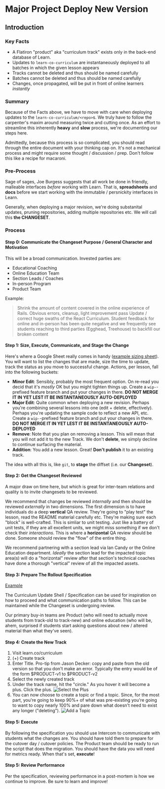 # Major Project Deploy New Version

## Introduction

### Key Facts

* A Flatiron "product" aka "curriculum track" exists only in the back-end
  database of Learn. 
* Updates to `learn-co-curriculum` are instantaneously deployed to all batches
  in which the given lesson appears
* Tracks cannot be deleted and thus should be named carefully
* Batches cannot be deleted and thus should be named carefully
* Changes, once propagated, will be put in front of online learners _instantly_

### Summary

Because of the Facts above, we have to move with care when deploying updates to
the `learn-co-curriculum/<repo>`s. We truly have to follow the carpenter's
maxim around measuring twice and cutting once. As an effort to streamline this
inherently **heavy** and **slow** process, we're documenting our steps here.

Admittedly, because this process is so complicated, you should read through the
entire document with your thinking cap on. It's not a mechanical process and
might require some thought / discussion / prep. Don't follow this like a recipe
for macaroni.

### Pre-Process

Sage of sages, Joe Burgess suggests that all work be done in friendly,
malleable interfaces _before_ working with Learn. That is, **spreadsheets** and
**docs** before we start working with the immutable / persnickity interfaces in
Learn.

Generally, when deploying a major revision, we're doing substanital updates,
pruning repositories, adding multiple repositories etc. We will call this **the
CHANGESET**.

### Process

#### Step 0: Communicate the Changeset Purpose / General Character and Motivation

This will be a broad communication. Invested parties are:

* Educational Coaching
* Online Education Team
* Section Leads / Coaches
* In-person Program
* Product Team

Example:

> Shrink the amount of content covered in the online experience of Rails. Obvious errors, cleanup, light improvement pass
Update / correct huge swaths of the React Curriculum. Student feedback for online and in-person has been quite negative and we frequently see students reaching to third parties (Egghead, Treehouse) to backfill our broken content

#### Step 1: Size, Execute, Communicate, and Stage the Change

Here's where a Google Sheet really comes in handy ([example sizing sheet][example]).
You will want to list the changes that are made, size the time to update, track
the status as you move to successful change. Actions, per lesson, fall into the
following buckets:

* **Minor Edit**: Sensibly, probably the most frequent option. On re-read you
  decid that it's _mostly_ OK but you might tighten things up. Create a
  `wip-`-prefixed feature branch and put your changes in there. **DO NOT MERGE
  IT IN YET LEST IT BE INSTANTANEOUSLY AUTO-DEPLOYED**
* **Major Edit**: Quite common when deploying a new revision. Perhaps you're
  combining several lessons into one (edit + delete, effectively). Perhaps
  you're updating the sample code to reflect a new API, etc.  Create a
  `wip-`-prefixed feature branch and put your changes in there. **DO NOT MERGE
  IT IN YET LEST IT BE INSTANTANEOUSLY AUTO-DEPLOYED**
* **Remove**: Note that you plan on removing a lesson. This will mean that you will
  not add it to the new Track. We don't **delete**, we simply decline to continue
  surfacing the material.
* **Addition**: You add a new lesson. Great! **Don't publish** it to an
  existing track.

The idea with all this is, like `git`, to **stage** the diffset (i.e. our
**Changeset**).

#### Step 2: Get the Changeset Reviewed

A major draw on time here, but which is great for inter-team relations and
quality is to invite changesets to be reviewed.

We recommend that changes be reviewed _internally_ and then should be reviewed
_externally_ in two dimensions. The first dimension is to have individuals do a
deep **vertical** QA review. They're going to "play test" the lesson, read the
README material carefully etc. They're making sure each "block" is
well-crafted. This is simliar to unit testing. Just like a battery of unit
tests, if they are all excellent units, we might miss something if we don't
check their _interactions_. This is where a **horizontal** QA review should be
done. Someone should review the "flow" of the entire thing.

We recommend partnering with a section lead via Ian Candy or the Online
Education department. _Ideally_ the section lead for the impacted topic area(s)
will do a "horizontal" review after that section's technical coaches have done
a thorough "vertical" review of all the impacted assets.

#### Step 3: Prepare The Rollout Specification

[Example](https://docs.google.com/document/d/1G18dqLJIN68tDN_NfrS70Zla-LAeHu6Ah1mMq0FGIU4/edit?usp=sharing)

The Curriculum Update Shell / Specification can be used for inspiration on how
to proceed and what communication paths to follow. This can be maintained while
the Changeset is undergoing review.

Our primary buy-in teams are Product (who will need to actually move students
from track-old to track-new) and online education (who will be, ahem, surprised
if students start asking questions about new / altered material than what
they've seen).

#### Step 4: Create the New Track

1. Visit learn.co/curriculum
2. (+) Create track
3. Enter Title. Pro-tip from Jason Decker: copy and paste from the old version
   so that you don't make an error. Typically the entry would be of the form
   $PRODUCT-v1 to $PRODUCT-v2
4. Select the newly created track
5. Under the track name, hit the "circle." As you hover it will become a plus.
   Click the plus. ![Select the Plus](./img/topic_find_plus.png)
6. You can now choose to create a topic or find a topic. Since, for the most
   part, you're going to keep 90%+ of what was pre-existing you're going to
   want to copy nearly 100% and pare down what doesn't need to exist any longer
   ("deleting"). ![Add a Topic](./img/topic_add_create_find.png)

#### Step 5: Execute

By following the specification you should use Intercom to communicate with
students what the changes are. You should have told them to prepare for the
cutover day / cutover policies. The Product team should be ready to run the
script that does the migration. You should have the data you will need for
metrics ready. When that's set, **execute**!

#### Step 5: Review Performance

Per the specification, reviewing performance in a post-mortem is how we
continue to improve. Be sure to learn and improve!

[example]: https://docs.google.com/spreadsheets/d/1jJNphjt-bxAGfprSdBd2fOrmVcYhWi2jQxnbo4kPabI/edit#gid=1793748468
